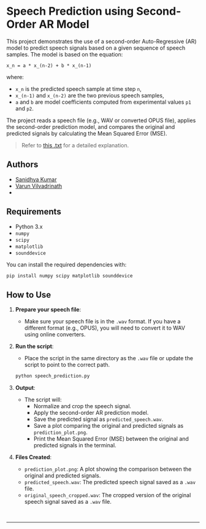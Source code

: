 # Speech Prediction using Second-Order AR Model

This project demonstrates the use of a second-order Auto-Regressive (AR) model to predict speech signals based on a given sequence of speech samples. The model is based on the equation:

`x_n = a * x_(n-2) + b * x_(n-1)`

where:
- `x_n` is the predicted speech sample at time step `n`,
- `x_(n-1)` and `x_(n-2)` are the two previous speech samples,
- `a` and `b` are model coefficients computed from experimental values `p1` and `p2`.

The project reads a speech file (e.g., WAV or converted OPUS file), applies the second-order prediction model, and compares the original and predicted signals by calculating the Mean Squared Error (MSE).

> Refer to [this .txt](explanation.txt) for a detailed explanation.

## Authors
- [Sanidhya Kumar](https://github.com/notsanidhyak/)
- [Varun Vilvadrinath](https://github.com/varunvilva/)
- 
## Requirements

- Python 3.x
- `numpy`
- `scipy`
- `matplotlib`
- `sounddevice`

You can install the required dependencies with:

```bash
pip install numpy scipy matplotlib sounddevice
```

## How to Use

1. **Prepare your speech file**:
   - Make sure your speech file is in the `.wav` format. If you have a different format (e.g., OPUS), you will need to convert it to WAV using online converters.
   
2. **Run the script**:
   - Place the script in the same directory as the `.wav` file or update the script to point to the correct path.
   
    ```bash
    python speech_prediction.py
    ```

3. **Output**:
   - The script will:
     - Normalize and crop the speech signal.
     - Apply the second-order AR prediction model.
     - Save the predicted signal as `predicted_speech.wav`.
     - Save a plot comparing the original and predicted signals as `prediction_plot.png`.
     - Print the Mean Squared Error (MSE) between the original and predicted signals in the terminal.

4. **Files Created**:
   - `prediction_plot.png`: A plot showing the comparison between the original and predicted signals.
   - `predicted_speech.wav`: The predicted speech signal saved as a `.wav` file.
   - `original_speech_cropped.wav`: The cropped version of the original speech signal saved as a `.wav` file.

<br>

---
